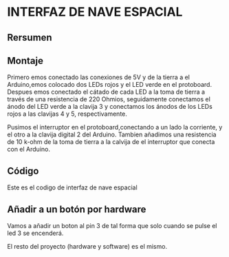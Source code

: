 #   INTERFAZ DE NAVE ESPACIAL

## Rersumen


## Montaje

Primero emos conectado las conexiones de 5V y de la tierra a el Arduino,emos colocado dos LEDs rojos y el LED verde en el protoboard.
Despues emos conectado el cátado de cada LED a la toma de tierra a través de una resistencia de 220 Ohmios, seguidamente conectamos el ánodo del LED verde a la clavija 3 y conectamos los ánodos de los LEDs rojos a las clavijas 4 y 5, respectivamente.

Pusimos el interruptor en el protoboard,conectando a un lado la corriente, y el otro a la clavija digital 2 del Arduino.
Tambien añadimos una resistencia de 10 k-ohm de la toma de tierra a la calvija de el interruptor que conecta con el Arduino.


## Código 
Este es el codigo de interfaz de nave espacial 
 
 
## Añadir a un botón por hardware

Vamos a añadir un boton al pin 3 de tal forma que solo cuando se pulse el led 3 se encenderá.

El resto del proyecto (hardware y software) es el mismo. 
